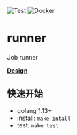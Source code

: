 ![Test](https://github.com/tradingAI/runner/workflows/Test/badge.svg)
![Docker](https://github.com/tradingAI/runner/workflows/Docker/badge.svg)
# runner
Job runner

**[Design](https://github.com/tradingAI/scheduler/blob/doc/docs/README.md)**

## 快速开始
- golang 1.13+
- install: `make intall`
- test: `make test`
